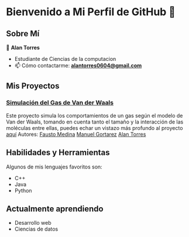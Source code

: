 
# Bienvenido a Mi Perfil de GitHub 👋

## Sobre Mí

👤 **Alan Torres**

- Estudiante de Ciencias de la computacion
- 📫 Cómo contactarme: **alantorres0604@gmail.com**


## Mis Proyectos


### [Simulación del Gas de Van der Waals](https://github.com/Harico04/Simulacion-de-gas-de-Van-der-Waals.git)

Este proyecto simula los comportamientos de un gas según el modelo de Van der Waals, tomando en cuenta tanto el tamaño y la interacción de las moléculas entre ellas, puedes echar un vistazo más profundo al proyecto [aquí](https://github.com/Harico04/Simulacion-de-gas-de-Van-der-Waals.git)
Autores:
[Fausto Medina](https://github.com/Harico04)
[Manuel Gortarez](https://github.com/Mgb64)
[Alan Torres](https://github.com/TumbadoBoy0604/)
## Habilidades y Herramientas

Algunos de mis lenguajes favoritos son:
- C++
- Java
- Python

## Actualmente aprendiendo
- Desarrollo web
- Ciencias de datos


